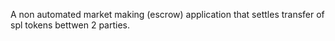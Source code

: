 A non automated market making (escrow) application that settles transfer of spl tokens bettwen 2 parties.
